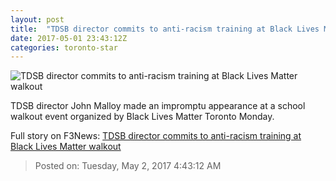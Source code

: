 ```yaml
---
layout: post
title:  "TDSB director commits to anti-racism training at Black Lives Matter walkout"
date: 2017-05-01 23:43:12Z
categories: toronto-star
---
```


![TDSB director commits to anti-racism training at Black Lives Matter walkout](https://www.thestar.com/content/dam/thestar/news/gta/2017/05/01/tdsb-director-commits-to-anti-racism-training-at-black-lives-matter-walkout/john-malloy-blmto5.jpg)

TDSB director John Malloy made an impromptu appearance at a school walkout event organized by Black Lives Matter Toronto Monday.


Full story on F3News: [TDSB director commits to anti-racism training at Black Lives Matter walkout](http://www.f3nws.com/n/bSms4B)

> Posted on: Tuesday, May 2, 2017 4:43:12 AM
